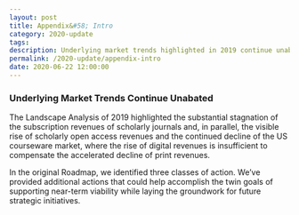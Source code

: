 ```yaml
---
layout: post
title: Appendix&#58; Intro
category: 2020-update
tags:
description: Underlying market trends highlighted in 2019 continue unabated.
permalink: /2020-update/appendix-intro
date: 2020-06-22 12:00:00
---
```


### Underlying Market Trends Continue Unabated

The Landscape Analysis of 2019 highlighted the substantial stagnation of the subscription revenues of scholarly journals and, in parallel, the visible rise of scholarly open access revenues and the continued decline of the US courseware market, where the rise of digital revenues is insufficient to compensate the accelerated decline of print revenues.

In the original Roadmap, we identified three classes of action. We’ve provided additional actions that could help accomplish the twin goals of supporting near-term viability while laying the groundwork for future strategic initiatives.

